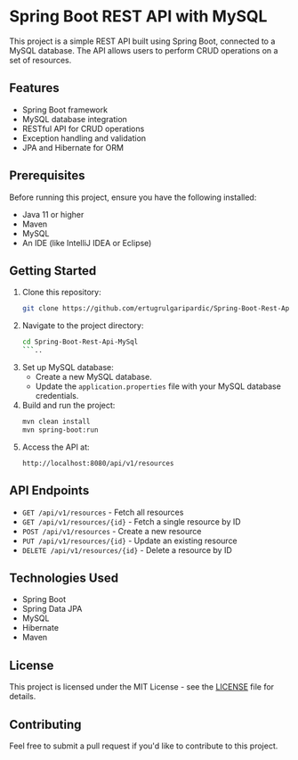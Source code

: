 # Spring Boot REST API with MySQL

This project is a simple REST API built using Spring Boot, connected to a MySQL database. The API allows users to perform CRUD operations on a set of resources.

## Features
- Spring Boot framework
- MySQL database integration
- RESTful API for CRUD operations
- Exception handling and validation
- JPA and Hibernate for ORM

## Prerequisites
Before running this project, ensure you have the following installed:
- Java 11 or higher
- Maven
- MySQL
- An IDE (like IntelliJ IDEA or Eclipse)

## Getting Started
1. Clone this repository:
    ```bash
    git clone https://github.com/ertugrulgaripardic/Spring-Boot-Rest-Api-MySql.git
    ```
2. Navigate to the project directory:
    ```bash
    cd Spring-Boot-Rest-Api-MySql
    ```..
3. Set up MySQL database:
    - Create a new MySQL database.
    - Update the `application.properties` file with your MySQL database credentials.
4. Build and run the project:
    ```bash
    mvn clean install
    mvn spring-boot:run
    ```
5. Access the API at:
    ```
    http://localhost:8080/api/v1/resources
    ```
## API Endpoints
- `GET /api/v1/resources` - Fetch all resources
- `GET /api/v1/resources/{id}` - Fetch a single resource by ID
- `POST /api/v1/resources` - Create a new resource
- `PUT /api/v1/resources/{id}` - Update an existing resource
- `DELETE /api/v1/resources/{id}` - Delete a resource by ID

## Technologies Used
- Spring Boot
- Spring Data JPA
- MySQL
- Hibernate
- Maven

## License
This project is licensed under the MIT License - see the [LICENSE](LICENSE) file for details.

## Contributing
Feel free to submit a pull request if you'd like to contribute to this project.
